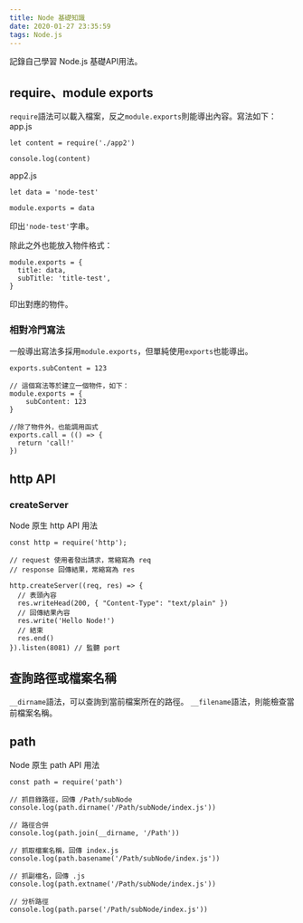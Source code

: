 ```yaml
---
title: Node 基礎知識
date: 2020-01-27 23:35:59
tags: Node.js
---
```

記錄自己學習 Node.js 基礎API用法。
<!--more-->
## require、module exports
`require`語法可以載入檔案，反之`module.exports`則能導出內容。寫法如下：
app.js
```
let content = require('./app2')

console.log(content)
```
app2.js
```
let data = 'node-test'

module.exports = data
```
印出`'node-test'`字串。

除此之外也能放入物件格式：
```
module.exports = {
  title: data,
  subTitle: 'title-test',
}
```
印出對應的物件。
### 相對冷門寫法
一般導出寫法多採用`module.exports`，但單純使用`exports`也能導出。
```
exports.subContent = 123

// 這個寫法等於建立一個物件，如下：
module.exports = {
    subContent: 123
}

//除了物件外，也能調用函式
exports.call = (() => {
  return 'call!'
})
```
## http API
### createServer
Node 原生 http API 用法
```
const http = require('http');

// request 使用者發出請求，常縮寫為 req
// response 回傳結果，常縮寫為 res

http.createServer((req, res) => {
  // 表頭內容
  res.writeHead(200, { "Content-Type": "text/plain" })
  // 回傳結果內容
  res.write('Hello Node!')
  // 結束
  res.end()
}).listen(8081) // 監聽 port

```
## 查詢路徑或檔案名稱
`__dirname`語法，可以查詢到當前檔案所在的路徑。
`__filename`語法，則能檢查當前檔案名稱。
## path
Node 原生 path API 用法
```
const path = require('path')

// 抓目錄路徑，回傳 /Path/subNode
console.log(path.dirname('/Path/subNode/index.js'))

// 路徑合併
console.log(path.join(__dirname, '/Path'))

// 抓取檔案名稱，回傳 index.js
console.log(path.basename('/Path/subNode/index.js'))

// 抓副檔名，回傳 .js
console.log(path.extname('/Path/subNode/index.js'))

// 分析路徑
console.log(path.parse('/Path/subNode/index.js'))
```